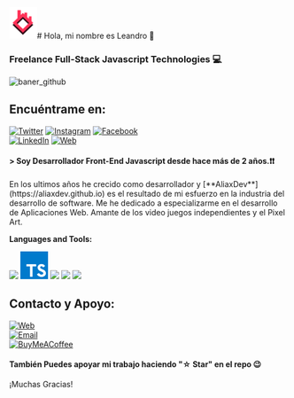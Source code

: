 <img src="https://raw.githubusercontent.com/aliaxdev/aliaxdev/master/logo_aliax.png" width="50"># Hola, mi nombre es Leandro 👋
### Freelance Full-Stack Javascript Technologies 💻
![baner_github](https://github.com/AliaxDev/AliaxDev/assets/97317491/1692de13-6c02-4854-9f26-0f8eb2ccad89)

## Encuéntrame en:

[![Twitter](https://img.shields.io/badge/Twitter-@mouredev-1DA1F2?style=for-the-badge&logo=twitter&logoColor=white&labelColor=101010)](https://twitter.com/aliaxdev)
[![Instagram](https://img.shields.io/badge/Instagram-@mouredev-E4405F?style=for-the-badge&logo=instagram&logoColor=white&labelColor=101010)](https://instagram.com/aliax.dev)
[![Facebook](https://img.shields.io/badge/Facebook-@mouredev-1877F2?style=for-the-badge&logo=facebook&logoColor=white&labelColor=101010)](https://www.facebook.com/leandro.estupinan.5)
</br>
[![LinkedIn](https://img.shields.io/badge/LinkedIn-Brais_Moure-0077B5?style=for-the-badge&logo=linkedin&logoColor=white&labelColor=101010)](https://www.linkedin.com/in/leandro)
[![Web](https://img.shields.io/badge/Web-AliaxDev-14a1f0?style=for-the-badge&logo=dev.to&logoColor=white&labelColor=101010)](https://aliaxdev.github.io)

<h4>> Soy Desarrollador Front-End Javascript desde hace más de 2 años.❗❗</h4>

<p>En los ultimos años he crecido como desarrollador y [**AliaxDev**](https://aliaxdev.github.io) es el resultado de mi esfuerzo en la industria del desarrollo de software. Me he dedicado a especializarme en el desarrollo de Aplicaciones Web. Amante de los video juegos independientes y el Pixel Art.</p>

**Languages and Tools:** 
<p align="left">
  <img src="https://media3.giphy.com/media/ln7z2eWriiQAllfVcn/200w.webp" width="50">
  <img src="https://raw.githubusercontent.com/github/explore/80688e429a7d4ef2fca1e82350fe8e3517d3494d/topics/typescript/typescript.png" width="50">
  <img src="https://media3.giphy.com/media/kdFc8fubgS31b8DsVu/giphy.webp" width="50">
  <img src="https://i.giphy.com/media/eNAsjO55tPbgaor7ma/200w.webp" width="50">
  <img src="https://i.giphy.com/media/IdyAQJVN2kVPNUrojM/200.webp" width="50">
</p>

## Contacto y Apoyo:
[![Web](https://img.shields.io/badge/Web-MoureDev.com-14a1f0?style=for-the-badge&logo=dev.to&logoColor=white&labelColor=101010)](https://aliaxdev.github.io)
</br>
[![Email](https://img.shields.io/badge/Email-Personal-D14836?style=for-the-badge&logo=gmail&logoColor=white&labelColor=101010)](mailto:alixdev000@gmail.com)
</br>
[![BuyMeACoffee](https://img.shields.io/badge/Buy_Me_A_Coffee-apoya_mi_trabajo-FFDD00?style=for-the-badge&logo=buy-me-a-coffee&logoColor=white&labelColor=101010)](https://www.buymeacoffee.com/aliaxdev)

#### También Puedes apoyar mi trabajo haciendo "☆ Star" en el repo 😉

¡Muchas Gracias! 



